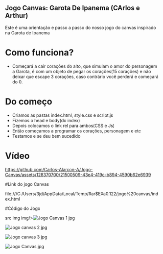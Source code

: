## Jogo Canvas: Garota De Ipanema (CArlos e Arthur)

Este é uma orientação e passo a passo do nosso jogo do canvas inspirado na Garota de Ipanema 

# Como funciona?

* Começará a cair corações do alto, que simulam o amor do personagem a Garota, é com um objeto de pegar os corações(15 corações) e não deixar que escape 3 corações, caso contrário você perderá e começará do 0.

# Do começo 
* Criamos as pastas index.html, style.css e script.js 
* Fizemos o head e body(do index) 
* Depois colocamos o link rel para ambos(CSS e Js)
* Então começamos a programar os corações, personagem e etc 
* Testamos e se deu bem sucedido
# Vídeo


https://github.com/Carlos-Alarcon-A/Jogo-Canvas/assets/128370700/21500509-43e4-419c-b894-4590b62e6939

#Link do jogo Canvas

file:///C:/Users/3jd/AppData/Local/Temp/Rar$EXa0.122/jogo%20canvas/index.html

#Código do Jogo

src img img/>![Jogo Canvas 1 jpg](https://github.com/Carlos-Alarcon-A/Jogo-Canvas/assets/128370700/6e6d29f3-006b-4894-b068-ddd520abbd00)

![Jogo canvas 2 jpg](https://github.com/Carlos-Alarcon-A/Jogo-Canvas/assets/128370700/2bcbfad7-3541-4160-9ccb-8adfece8148a)

![Jogo canvas 3 jpg](https://github.com/Carlos-Alarcon-A/Jogo-Canvas/assets/128370700/3636228c-f591-4106-8486-8d96dbb30e86)

![Jogo Canvas jpg](https://github.com/Carlos-Alarcon-A/Jogo-Canvas/assets/128370700/f9b0b934-17a8-499d-b2c9-8787c40691d0)

#
